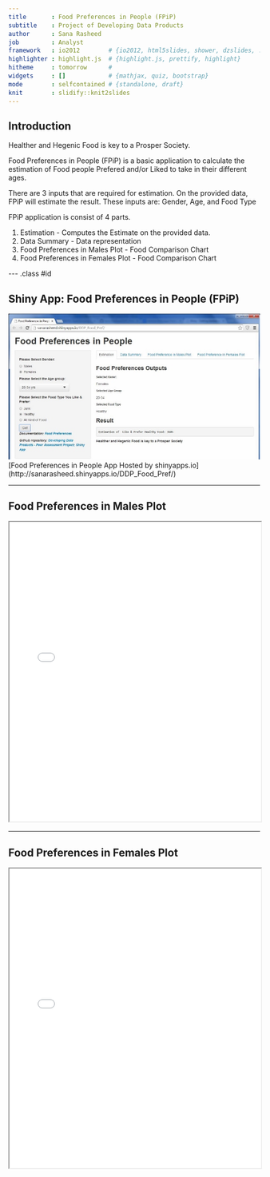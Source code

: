 ```yaml
---
title       : Food Preferences in People (FPiP)
subtitle    : Project of Developing Data Products
author      : Sana Rasheed
job         : Analyst
framework   : io2012        # {io2012, html5slides, shower, dzslides, ...}
highlighter : highlight.js  # {highlight.js, prettify, highlight}
hitheme     : tomorrow      # 
widgets     : []            # {mathjax, quiz, bootstrap}
mode        : selfcontained # {standalone, draft}
knit        : slidify::knit2slides
---
```


## Introduction

Healther and Hegenic Food is key to a Prosper Society.

Food Preferences in People (FPiP) is a basic application to calculate the estimation of Food people Prefered and/or Liked to take in their different ages.

There are 3 inputs that are required for estimation. On the provided data, FPiP will estimate the result. These inputs are:
 Gender, Age, and Food Type


FPiP application is consist of 4 parts.

1. Estimation - Computes the Estimate on the provided data.
2. Data Summary - Data representation
3. Food Preferences in Males Plot - Food Comparison Chart
4. Food Preferences in Females Plot - Food Comparison Chart

--- .class #id 

##  Shiny App: Food Preferences in People (FPiP)

<div style='text-align: center;'>
    <img src='assets/img/Snap3.jpg' />
</div>   
[Food Preferences in People App Hosted by shinyapps.io](http://sanarasheed.shinyapps.io/DDP_Food_Pref/)

---

## Food Preferences in Males Plot

<iframe src="assets/img/m1.html", width=100%, height=600></iframe>


---

## Food Preferences in Females Plot 

<iframe src="assets/img/f1.html", width=100%, height=600></iframe>

